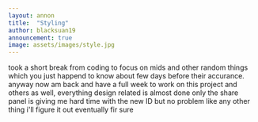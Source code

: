 ```yaml
---
layout: annon
title:  "Styling"
author: blacksuan19
announcement: true
image: assets/images/style.jpg
---
```

took a short break from coding to focus on mids and other random things which you just happend to know about few days before their accurance.
anyway now am back and have a full week to work on this project and others as well, everything design related is almost done
only the share panel is giving me hard time with the new ID but no problem like any other thing i'll figure it out eventually fir sure

